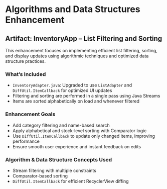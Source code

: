 # Algorithms and Data Structures Enhancement

## Artifact: InventoryApp – List Filtering and Sorting

This enhancement focuses on implementing efficient list filtering, sorting, and display updates using algorithmic techniques and optimized data structure practices.

### What’s Included
- `InventoryAdapter.java`: Upgraded to use `ListAdapter` and `DiffUtil.ItemCallback` for optimized UI updates
- Filtering and sorting are performed in a single pass using Java Streams
- Items are sorted alphabetically on load and whenever filtered

### Enhancement Goals
- Add category filtering and name-based search
- Apply alphabetical and stock-level sorting with Comparator logic
- Use `DiffUtil.ItemCallback` to update only changed items, improving performance
- Ensure smooth user experience and instant feedback on edits

### Algorithm & Data Structure Concepts Used
- Stream filtering with multiple constraints
- Comparator-based sorting
- `DiffUtil.ItemCallback` for efficient RecyclerView diffing
